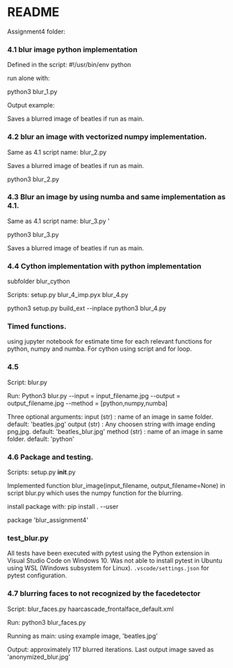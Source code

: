 # README 
Assignment4 folder: 
### 4.1 blur image python implementation 

Defined in the script: 
#!/usr/bin/env python

run alone with: 

python3 blur_1.py 

Output example: 

Saves a blurred image of beatles if run as main. 

### 4.2 blur an image with vectorized numpy implementation. 

Same as 4.1 script name: blur_2.py 

Saves a blurred image of beatles if run as main. 

python3 blur_2.py 


### 4.3 Blur an image by using numba and same implementation as 4.1. 

Same as 4.1 script name: blur_3.py '

python3 blur_3.py 

Saves a blurred image of beatles if run as main. 


### 4.4 Cython implementation with python implementation 

subfolder blur_cython 

Scripts: 
    setup.py 
    blur_4_imp.pyx 
    blur_4.py 

python3 setup.py build_ext --inplace 
python3 blur_4.py 

### Timed functions. 

using jupyter notebook for estimate time for each relevant functions for python, numpy and numba. For cython using script and for loop. 

### 4.5 

Script: 
    blur.py 

Run: 
    Python3 blur.py --input = input_filename.jpg --output = output_filename.jpg --method = [python,numpy,numba] 


Three optional arguments:
    input (str) : name of an image in same folder. default: 'beatles.jpg'
    output (str) : Any choosen string with image ending png,jpg.  default: 'beatles_blur.jpg'
    method (str) : name of an image in same folder. default: 'python'
 

### 4.6 Package and testing. 

Scripts: 
setup.py 
__init__.py 

Implemented function blur_image(input_filename, output_filename=None) in script blur.py which uses the numpy function for the blurring.  

install package with:
    pip install . --user

package 'blur_assignment4'


### test_blur.py  

All tests have been executed with pytest using the Python extension in Visual Studio Code on Windows 10. Was not able to install pytest in Ubuntu using WSL (Windows subsystem for Linux). ```.vscode/settings.json``` for pytest configuration.

### 4.7 blurring faces to not recognized by the facedetector 

Script: 
    blur_faces.py 
    haarcascade_frontalface_default.xml

Run: 
    python3 blur_faces.py 

Running as main: using example image, 'beatles.jpg'

Output: approximately 117 blurred iterations. Last output image saved as 'anonymized_blur.jpg'
